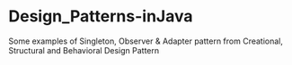 # Design_Patterns-inJava
Some examples of Singleton, Observer &amp; Adapter pattern from Creational, Structural and Behavioral Design Pattern
